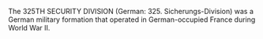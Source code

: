 The 325TH SECURITY DIVISION (German: 325. Sicherungs-Division) was a German military formation that operated in German-occupied France during World War II.
